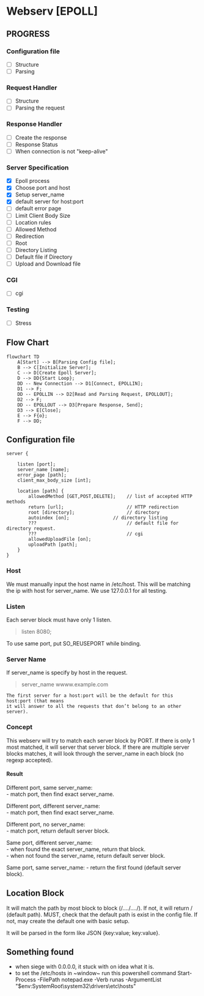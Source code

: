 # Webserv [EPOLL]

## PROGRESS
### Configuration file
- [ ] Structure
- [ ] Parsing

### Request Handler
- [ ] Structure
- [ ] Parsing the request

### Response Handler
- [ ] Create the response
- [ ] Response Status
- [ ] When connection is not "keep-alive"

### Server Specification
- [x] Epoll process
- [x] Choose port and host
- [x] Setup server_name
- [x] default server for host:port
- [ ] default error page
- [ ] Limit Client Body Size
- [ ] Location rules
- [ ] Allowed Method
- [ ] Redirection
- [ ] Root
- [ ] Directory Listing
- [ ] Default file if Directory
- [ ] Upload and Download file

### CGI
- [ ] cgi

### Testing
- [ ] Stress

## Flow Chart
```mermaid
flowchart TD
    A[Start] --> B[Parsing Config file];
    B --> C[Initialize Server];
    C --> D[Create Epoll Server];
    D --> DD{Start Loop};
    DD -- New Connection --> D1[Connect, EPOLLIN];
    D1 --> F;
    DD -- EPOLLIN --> D2[Read and Parsing Request, EPOLLOUT];
    D2 --> F;
    DD -- EPOLLOUT --> D3[Prepare Response, Send];
    D3 --> E[Close];
    E --> F{o};
    F --> DD;
```

## Configuration file

```
server {

    listen [port];
    server_name [name];
    error_page [path];
    client_max_body_size [int];

    location [path] {
        allowedMethod [GET,POST,DELETE];    // list of accepted HTTP methods
        return [url];                       // HTTP redirection
        root [directory];                   // directory
        autoindex [on];                // directory listing
        ???                                 // default file for directory request.
        ???                                 // cgi
        allowedUploadFile [on];
        uploadPath [path];
    }
}
```

### Host
We must manually input the host name in /etc/host. This will be matching the ip with host for server_name.
We use 127.0.0.1 for all testing.

### Listen
Each server block must have only 1 listen.
> listen 8080;

To use same port, put SO_REUSEPORT while binding.

### Server Name
If server_name is specify by host in the request.
> server_name wwww.example.com

```
The first server for a host:port will be the default for this host:port (that means
it will answer to all the requests that don’t belong to an other server).
```

### Concept
This webserv will try to match each server block by PORT. If there is only 1 most matched, it will server that server block. If there are multiple server blocks matches, it will look through the server_name in each block (no regexp accepted).

#### Result
Different port, same server_name:\
    - match port, then find exact server_name.

Different port, different server_name:\
    - match port, then find exact server_name.

Different port, no server_name:\
    - match port, return default server block.

Same port, different server_name:\
    - when found the exact server_name, return that block.\
    - when not found the server_name, return default server block.

Same port, same server_name:
    - return the first found (default server block).

## Location Block
It will match the path by most block to block (/..../..../). If not, it will return / (default path).
MUST, check that the default path is exist in the config file. If not, may create the default one with basic setup.

It will be parsed in the form like JSON {key:value; key:value}.

## Something found
- when siege with 0.0.0.0, it stuck with on idea what it is.
- to set the /etc/hosts in ~window~ run this powershell command 
    Start-Process -FilePath notepad.exe -Verb runas -ArgumentList "$env:SystemRoot\system32\drivers\etc\hosts"
